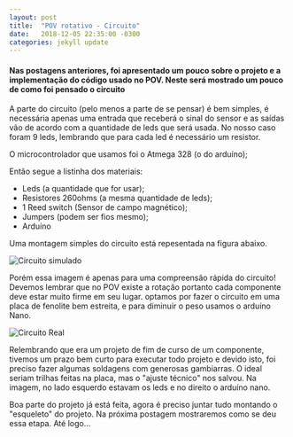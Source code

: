 ```yaml
---
layout: post
title:  "POV rotativo - Circuito"
date:   2018-12-05 22:35:00 -0300
categories: jekyll update
---
```


<h4>Nas postagens anteriores, foi apresentado um pouco sobre o projeto e a implementação do código usado no POV. Neste será mostrado um pouco de como foi pensado o circuito</h4>

A parte do circuito (pelo menos a parte de se pensar) é bem simples, é necessária apenas uma entrada que receberá o sinal do sensor e as saídas vão de acordo com a quantidade de leds que será usada. No nosso caso foram 9 leds, lembrando que para cada led é necessário um resistor.

O microcontrolador que usamos foi o Atmega 328 (o do arduíno);

Então segue a listinha dos materiais:
* Leds (a quantidade que for usar);
* Resistores 260ohms (a mesma quantidade de leds);
* 1 Reed switch (Sensor de campo magnético);
* Jumpers (podem ser fios mesmo);
* Arduíno 

Uma montagem simples do circuito está repesentada na figura abaixo. 

![Circuito simulado](/mariaelenasilveira.github.io/images/circuito-pov.png)

Porém essa imagem é apenas para uma compreensão rápida do circuito! 
Devemos lembrar que no POV existe a rotação portanto cada componente deve estar muito firme em seu lugar. 
optamos por fazer o circuito em uma placa de fenolite bem estreita, e para diminuir o peso usamos o arduíno Nano.

![Circuito Real](/mariaelenasilveira.github.io/images/circuito-real.png)

Relembrando que era um projeto de fim de curso de um componente, tivemos um prazo bem curto para executar todo projeto e devido isto, foi preciso fazer algumas soldagens com generosas gambiarras. O ideal seriam trilhas feitas na placa, mas o "ajuste técnico" nos salvou.
Na imagem, no lado esquerdo estavam os leds e no direito o arduíno nano.

Boa parte do projeto já está feita, agora é preciso juntar tudo montando o "esqueleto" do projeto. Na próxima postagem mostraremos como se deu essa etapa. Até logo...  




[jekyll-docs]: http://jekyllrb.com/docs/home
[jekyll-gh]:   https://github.com/jekyll/jekyll
[jekyll-talk]: https://talk.jekyllrb.com/
